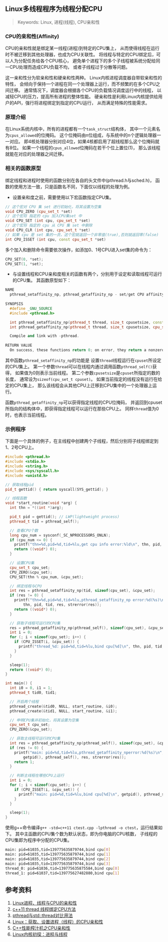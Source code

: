 ## Linux多线程程序为线程分配CPU
> Keywords: Linux, 进程(线程), CPU亲和性

### CPU的亲和性(Affinity)
CPU的亲和性就是绑定某一线程(进程)到特定的CPU集上，
从而使得线程在运行时不被迁移到其他处理器，也成为CPU关联性。
将线程与特定的CPU绑定后，可以人为分配任务给各个CPU核心，
避免单个进程下的多个子线程被系统分配给同一CPU处理而造成CPU负载不均，
或者子线程过于分散等问题。

这一亲和性分为软亲和性和硬亲和性两种。
Linux内核进程调度器自带软亲和性的特性，
会倾向于保持一个进程在同一个处理器上运行，而不频繁的在多个CPU之间迁移。
通常情况下，调度器会根据各个CPU的负载情况调度运行中的线程，
以减轻CPU的压力，提高所有进程的整体性能。
硬亲和性是利用Linux内核提供给用户的API，强行将进程绑定到指定的CPU运行，
从而满足特殊的性能需求。


### 原理介绍
在Linux系统内核中，所有的进程都有一个`task_struct`结构体，
其中一个元素名为`cpus_allowed`的位掩码。
这个位掩码由n位组成，与系统中的n个逻辑处理器一一对应。
即4核处理器分别对应4位，如果4核都启用了超线程那么这个位掩码就有8位。
如果一个线程的`cpus_allowed`位掩码在若干个位上置位(1)，
那么该线程就能在对应的处理器之间迁移。


### 相关的函数原型
绑定线程和进程时使用的函数分别在各自的头文件中(pthread.h与sched.h)，
函数的使用方法一致，只是函数名不同，下面仅以线程的处理为例。

* 设置亲和度之前，需要使用以下宏函数指定CPU集。
```cpp
// 这个宏对 CPU 集 set 进行初始化，将其设置为空集
void CPU_ZERO (cpu_set_t *set)
// 这个宏将 指定的 cpu 加入CPU集set 中
void CPU_SET (int cpu, cpu_set_t *set)
// 这个宏将 指定的 cpu 从 CPU 集 set 中删除
void CPU_CLR (int cpu, cpu_set_t *set)
// 如果 cpu 是 set 集的一员，这个宏就返回一个非零值(true),否则就返回零(false)
int CPU_ISSET (int cpu, const cpu_set_t *set)
```
多个加入和删除命令需要依次操作，如添加0、1号CPU进入set集的命令为：
```cpp
CPU_SET(0, *set);
CPU_SET(1, *set);
```

* 与设置线程和CPU亲和度相关的函数有两个，分别用于设定和读取线程可运行的CPU集。
其函数原型如下：
```cpp
NAME
  pthread_setaffinity_np, pthread_getaffinity_np - set/get CPU affinity of a thread.
 
SYNOPSIS
  #define _GNU_SOURCE
  #include <pthread.h>

  int pthread_setaffinity_np(pthread_t thread, size_t cpusetsize, const cpu_set_t *cpuset);
  int pthread_getaffinity_np(pthread_t thread, size_t cpusetsize, cpu_set_t *cpuset);

  Compile and link with -pthread.
 
RETURN VALUE
  On success, these functions return 0; on error, they return a nonzero error number
```
其中函数`pthread_setaffinity_np`的功能是
设置`thread`线程运行在`cpuset`所设定的CPU集上。
第一个参数`thread`可以在线程内通过调用函数`pthread_self()`获得，
如果值为0则表示当前线程。
第二个参数`cpusetsize`是`cpuset`所指定的数的长度，
通常设为`sizeof(cpu_set_t cpuset)`。
如果当前指定的线程没有运行在给定的CPU集上，
那么该线程会从其他CPU上迁移到CPU集中的一个处理器上运行。

函数`pthread_getaffinity_np`可以获得指定线程的CPU位掩码，
并返回到cpuset所指向的结构体中，即获得指定线程可以运行在那些CPU上。
同样`thread`值为0时，也表示当前线程。


### 示例程序
下面是一个具体的例子，在主线程中创建两个子线程，然后分别将子线程绑定到1、2号CPU上。
```cpp
#include <pthread.h>
#include <stdio.h>
#include <string.h>
#include <sys/syscall.h>
#include <unistd.h>

// 获取线程pid
pid_t gettid() { return syscall(SYS_gettid); }

// 线程函数
void *start_routine(void *arg) {
  int thn = *((int *)arg);

  pid_t pid = gettid(); // LWP(lightweight process)
  pthread_t tid = pthread_self();

  // 查看CPU个数
  long cpu_num = sysconf(_SC_NPROCESSORS_ONLN);
  if (cpu_num <= 0) {
    printf("thn=%d,pid=%d,tid=%lu,get cpu info error:%ld\n", thn, pid, tid, cpu_num);
    return ((void*) 0);
  }

  // 设置CPU集
  cpu_set_t cpu_set;
  CPU_ZERO(&cpu_set);
  CPU_SET(thn % cpu_num, &cpu_set);

  // 绑定线程与CPU
  int res = pthread_setaffinity_np(tid, sizeof(cpu_set), &cpu_set);
  if (res != 0) {
    printf("thn=%d,pid=%d,tid=%lu,pthread_setaffinity_np error:%d(%s)\n",
        thn, pid, tid, res, strerror(res));
    return ((void*) 0);
  }

  // 获取子线程可运行的CPU集
  res = pthread_getaffinity_np(pthread_self(), sizeof(cpu_set), &cpu_set);
  int i = 0;
  for (; i < sizeof(cpu_set); i++) {
    if (CPU_ISSET(i, &cpu_set)) {
      printf("thread_%d: pid=%d,tid=%lu,bind cpu[%d]\n", thn, pid, tid, i);
    }
  }

  sleep(1);
  return ((void*) 0);
}

int main() {
  int i0 = 0, i1 = 1;
  pthread_t tid0, tid1;

  // 开启两个线程
  pthread_create(&tid0, NULL, start_routine, &i0);
  pthread_create(&tid1, NULL, start_routine, &i1);

  // 申明CPU集并初始化，将其设置为空集
  cpu_set_t cpu_set;
  CPU_ZERO(&cpu_set);

  // 获取主线程可运行的CPU集
  int res = pthread_getaffinity_np(pthread_self(), sizeof(cpu_set), &cpu_set);
  if (res != 0) {
    printf("main: pid=%d,tid=%lu,pthread_getaffinity_nperror:%d(%s)\n",
        getpid(), pthread_self(), res, strerror(res));
    return 1;
  }

  // 判断主线程在哪些CPU上运行 
  int i = 0;
  for (; i < sizeof(cpu_set); i++) {
    if (CPU_ISSET(i, &cpu_set)) {
      printf("main: pid=%d,tid=%lu,bind cpu[%d]\n", getpid(), pthread_self(), i);
    }
  }

  sleep(1);
}
```
使用g++命令编译`g++ -std=c++11 ctest.cpp -lpthread -o ctest`，运行结果如下。
其中主函数的CPU集个数为默认状态，即为你电脑的CPU核数，
子线程的CPU集即为程序中分配的CPU集。
```bash
main: pid=61035,tid=139775635879744,bind cpu[0]
main: pid=61035,tid=139775635879744,bind cpu[1]
main: pid=61035,tid=139775635879744,bind cpu[2]
main: pid=61035,tid=139775635879744,bind cpu[3]
thread_0: pid=61036,tid=139775635875584,bind cpu[0]
thread_1: pid=61037,tid=139775627482880,bind cpu[1]
```


## 参考资料
1. [Linux进程、线程与CPU的亲和性](https://www.cnblogs.com/wenqiang/p/6049978.html)
1. [c++11 thread 线程绑定CPU方法](https://blog.csdn.net/zfjBIT/article/details/105846212)
1. [pthread与std::thread对比用法](https://blog.csdn.net/matrixyy/article/details/50929149)
1. [Linux：获取、设置进程（线程）的CPU亲和性](https://blog.csdn.net/test1280/article/details/88206560)
1. [C++性能榨汁机之CPU亲和性](https://zhuanlan.zhihu.com/p/57470627)
1. [Linux内核初探：进程与线程](https://zhuanlan.zhihu.com/p/93553600)

